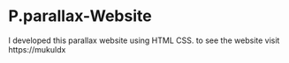 # P.parallax-Website
I developed this parallax website using HTML CSS. to see the website visit https://mukuldx
